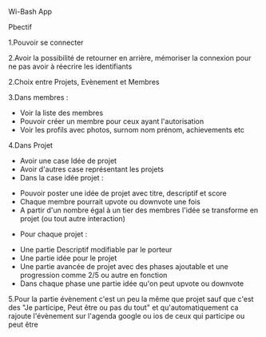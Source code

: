 Wi-Bash App

Pbectif

1.Pouvoir se connecter


2.Avoir la possibilité de retourner en arrière, mémoriser la connexion pour ne pas avoir à réecrire les identifiants

2.Choix entre Projets, Evènement et Membres

3.Dans membres :
- Voir la liste des membres
- Pouvoir créer un membre pour ceux ayant l'autorisation
- Voir les profils avec photos, surnom nom prénom, achievements etc


4.Dans Projet
- Avoir une case Idée de projet 
- Avoir d'autres case représentant les projets
- Dans la case idée projet :
* Pouvoir poster une idée de projet avec titre, descriptif et score 
* Chaque membre pourrait upvote ou downvote une fois
* A partir d'un nombre égal à un tier des membres l'idée se transforme en projet (ou tout autre interaction)
- Pour chaque projet :
* Une partie Descriptif modifiable par le porteur
* Une partie idée pour le projet
* Une partie avancée de projet avec des phases ajoutable et une progression comme 2/5 ou autre en fonction
* Dans chaque phase une partie idée qu'on peut upvote ou downvote


5.Pour la partie évènement c'est un peu la même que projet sauf que c'est des "Je participe, Peut être ou pas du tout" et qu'automatiquement ca rajoute l'évènement sur l'agenda google ou ios de ceux qui participe ou peut être

